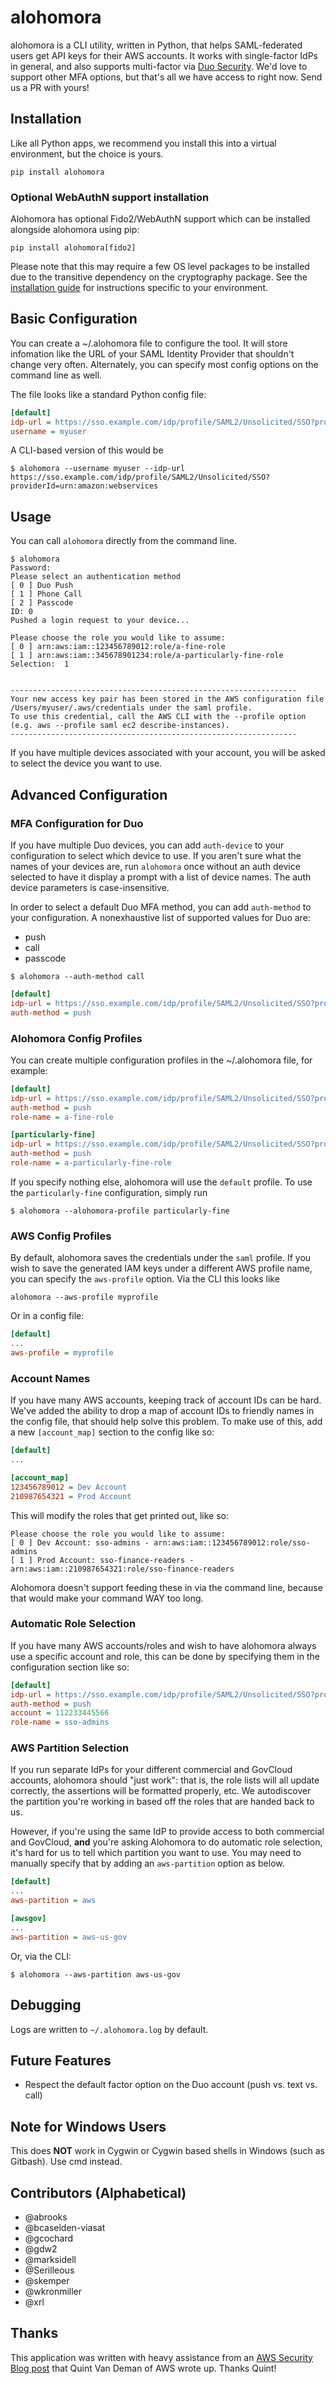 # alohomora

alohomora is a CLI utility, written in Python, that helps SAML-federated users
get API keys for their AWS accounts.  It works with single-factor IdPs in
general, and also supports multi-factor via [Duo Security](https://duo.com).
We'd love to support other MFA options, but that's all we have access to right
now.  Send us a PR with yours!


## Installation

Like all Python apps, we recommend you install this into a virtual environment,
but the choice is yours.

    pip install alohomora

### Optional WebAuthN support installation

Alohomora has optional Fido2/WebAuthN support which can be installed alongside alohomora using pip:

    pip install alohomora[fido2]

Please note that this may require a few OS level packages to be installed due to the transitive
dependency on the cryptography package. See the [installation guide](https://cryptography.io/en/latest/installation/)
for instructions specific to your environment.

## Basic Configuration

You can create a ~/.alohomora file to configure the tool.  It will store
infomation like the URL of your SAML Identity Provider that shouldn't change
very often.  Alternately, you can specify most config options on the command
line as well.

The file looks like a standard Python config file:

```ini
[default]
idp-url = https://sso.example.com/idp/profile/SAML2/Unsolicited/SSO?providerId=urn:amazon:webservices
username = myuser
```

A CLI-based version of this would be

```
$ alohomora --username myuser --idp-url https://sso.example.com/idp/profile/SAML2/Unsolicited/SSO?providerId=urn:amazon:webservices
```


## Usage

You can call `alohomora` directly from the command line.

```
$ alohomora
Password:
Please select an authentication method
[ 0 ] Duo Push
[ 1 ] Phone Call
[ 2 ] Passcode
ID: 0
Pushed a login request to your device...

Please choose the role you would like to assume:
[ 0 ] arn:aws:iam::123456789012:role/a-fine-role
[ 1 ] arn:aws:iam::345678901234:role/a-particularly-fine-role
Selection:  1


----------------------------------------------------------------
Your new access key pair has been stored in the AWS configuration file /Users/myuser/.aws/credentials under the saml profile.
To use this credential, call the AWS CLI with the --profile option (e.g. aws --profile saml ec2 describe-instances).
----------------------------------------------------------------
```

If you have multiple devices associated with your account, you will be asked to
select the device you want to use.


## Advanced Configuration


### MFA Configuration for Duo

If you have multiple Duo devices, you can add `auth-device` to your
configuration to select which device to use. If you aren't sure what
the names of your devices are, run `alohomora` once without an auth device
selected to have it display a prompt with a list of device names.
The auth device parameters is case-insensitive.

In order to select a default Duo MFA method, you can add `auth-method` to your 
configuration.  A nonexhaustive list of supported values for Duo are:

- push
- call
- passcode

```
$ alohomora --auth-method call
```

```ini
[default]
idp-url = https://sso.example.com/idp/profile/SAML2/Unsolicited/SSO?providerId=urn:amazon:webservices
auth-method = push
```


### Alohomora Config Profiles

You can create multiple configuration profiles in the ~/.alohomora file, for example:

```ini
[default]
idp-url = https://sso.example.com/idp/profile/SAML2/Unsolicited/SSO?providerId=urn:amazon:webservices
auth-method = push
role-name = a-fine-role

[particularly-fine]
idp-url = https://sso.example.com/idp/profile/SAML2/Unsolicited/SSO?providerId=urn:amazon:webservices
auth-method = push
role-name = a-particularly-fine-role
```

If you specify nothing else, alohomora will use the `default` profile.  To use 
the `particularly-fine` configuration, simply run 

```
$ alohomora --alohomora-profile particularly-fine
```


### AWS Config Profiles

By default, alohomora saves the credentials under the `saml` profile.  If you 
wish to save the generated IAM keys under a different AWS profile name, you can 
specify the `aws-profile` option.  Via the CLI this looks like

```
alohomora --aws-profile myprofile
```

Or in a config file:

```ini
[default]
...
aws-profile = myprofile
```


### Account Names

If you have many AWS accounts, keeping track of account IDs can be hard.  We've 
added the ability to drop a map of account IDs to friendly names in the config
file, that should help solve this problem.  To make use of this, add a new
`[account_map]` section to the config like so:

```ini
[default]
...

[account_map]
123456789012 = Dev Account
210987654321 = Prod Account
```

This will modify the roles that get printed out, like so:

```
Please choose the role you would like to assume:
[ 0 ] Dev Account: sso-admins - arn:aws:iam::123456789012:role/sso-admins
[ 1 ] Prod Account: sso-finance-readers - arn:aws:iam::210987654321:role/sso-finance-readers
```

Alohomora doesn't support feeding these in via the command line, because that
would make your command WAY too long.


### Automatic Role Selection

If you have many AWS accounts/roles and wish to have alohomora always use a 
specific account and role, this can be done by specifying them in the 
configuration section like so:

```ini
[default]
idp-url = https://sso.example.com/idp/profile/SAML2/Unsolicited/SSO?providerId=urn:amazon:webservices
auth-method = push
account = 112233445566
role-name = sso-admins
```


### AWS Partition Selection

If you run separate IdPs for your different commercial and GovCloud accounts, 
alohomora should "just work": that is, the role lists will all update correctly,
the assertions will be formatted properly, etc.  We autodiscover the partition
you're working in based off the roles that are handed back to us.

However, if you're using the same IdP to provide access to both commercial and
GovCloud, **and** you're asking Alohomora to do automatic role selection, it's
hard for us to tell which partition you want to use.  You may need to manually
specify that by adding an `aws-partition` option as below.

```ini
[default]
...
aws-partition = aws

[awsgov]
...
aws-partition = aws-us-gov
```

Or, via the CLI:

```
$ alohomora --aws-partition aws-us-gov
```


## Debugging

Logs are written to `~/.alohomora.log` by default.


## Future Features

  * Respect the default factor option on the Duo account (push vs. text vs. call)

## Note for Windows Users

This does **NOT** work in Cygwin or Cygwin based shells in Windows (such as Gitbash).  Use cmd instead.


## Contributors (Alphabetical)

* @abrooks
* @bcaselden-viasat
* @gcochard
* @gdw2
* @marksidell
* @Serilleous
* @skemper
* @wkronmiller
* @xrl


## Thanks

This application was written with heavy assistance from an 
[AWS Security Blog post](http://blogs.aws.amazon.com/security/post/TxU0AVUS9J00FP/How-to-Implement-a-General-Solution-for-Federated-API-CLI-Access-Using-SAML-2-0) 
that Quint Van Deman of AWS wrote up.  Thanks Quint!
